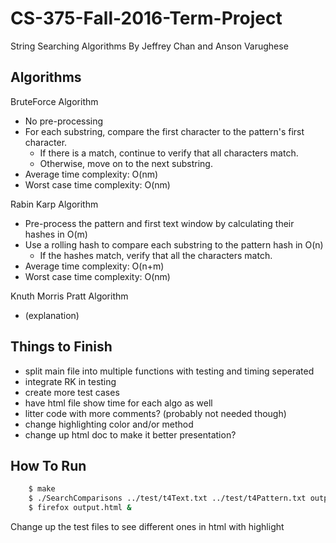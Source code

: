 # CS-375-Fall-2016-Term-Project
String Searching Algorithms
By Jeffrey Chan and Anson Varughese

## Algorithms
 BruteForce Algorithm
- No pre-processing
- For each substring, compare the first character to the pattern's first character.
	- If there is a match, continue to verify that all characters match.
	- Otherwise, move on to the next substring.
- Average time complexity: O(nm)
- Worst case time complexity: O(nm)

Rabin Karp Algorithm
- Pre-process the pattern and first text window by calculating their hashes in O(m)
- Use a rolling hash to compare each substring to the pattern hash in O(n)
	- If the hashes match, verify that all the characters match.
- Average time complexity: O(n+m)
- Worst case time complexity: O(nm)

Knuth Morris Pratt Algorithm
- (explanation)

## Things to Finish
- split main file into multiple functions with testing and timing seperated
- integrate RK in testing
- create more test cases
- have html file show time for each algo as well
- litter code with more comments? (probably not needed though)
- change highlighting color and/or method
- change up html doc to make it better presentation?

## How To Run
```sh
	$ make
	$ ./SearchComparisons ../test/t4Text.txt ../test/t4Pattern.txt output.html
	$ firefox output.html & 
```
Change up the test files to see different ones in html with highlight	

